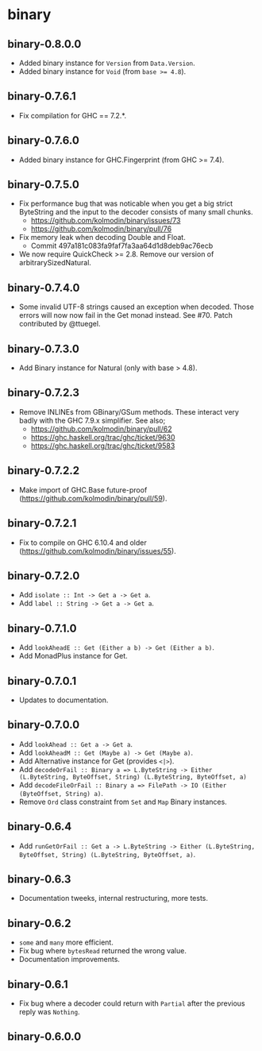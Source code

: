binary
======

binary-0.8.0.0
--------------

- Added binary instance for `Version` from `Data.Version`.
- Added binary instance for `Void` (from `base >= 4.8`).

binary-0.7.6.1
--------------

- Fix compilation for GHC == 7.2.*.

binary-0.7.6.0
--------------

- Added binary instance for GHC.Fingerprint (from GHC >= 7.4).

binary-0.7.5.0
--------------

- Fix performance bug that was noticable when you get a big strict ByteString
  and the input to the decoder consists of many small chunks.
    - https://github.com/kolmodin/binary/issues/73
    - https://github.com/kolmodin/binary/pull/76
- Fix memory leak when decoding Double and Float.
    - Commit 497a181c083fa9faf7fa3aa64d1d8deb9ac76ecb
- We now require QuickCheck >= 2.8. Remove our version of arbitrarySizedNatural.

binary-0.7.4.0
--------------

- Some invalid UTF-8 strings caused an exception when decoded. Those errors will
  now now fail in the Get monad instead. See #70.
  Patch contributed by @ttuegel.

binary-0.7.3.0
--------------

- Add Binary instance for Natural (only with base > 4.8).

binary-0.7.2.3
--------------

- Remove INLINEs from GBinary/GSum methods. These interact very badly with the
  GHC 7.9.x simplifier. See also;
     - https://github.com/kolmodin/binary/pull/62
     - https://ghc.haskell.org/trac/ghc/ticket/9630
     - https://ghc.haskell.org/trac/ghc/ticket/9583

binary-0.7.2.2
--------------

- Make import of GHC.Base future-proof (https://github.com/kolmodin/binary/pull/59).

binary-0.7.2.1
--------------

- Fix to compile on GHC 6.10.4 and older (https://github.com/kolmodin/binary/issues/55).

binary-0.7.2.0
--------------

- Add `isolate :: Int -> Get a -> Get a`.
- Add `label :: String -> Get a -> Get a`.

binary-0.7.1.0
--------------

- Add `lookAheadE :: Get (Either a b) -> Get (Either a b)`.
- Add MonadPlus instance for Get. 


binary-0.7.0.1
--------------

- Updates to documentation.

binary-0.7.0.0
--------------

- Add `lookAhead :: Get a -> Get a`.
- Add `lookAheadM :: Get (Maybe a) -> Get (Maybe a)`.
- Add Alternative instance for Get (provides `<|>`).
- Add `decodeOrFail :: Binary a => L.ByteString -> Either (L.ByteString, ByteOffset, String) (L.ByteString, ByteOffset, a)`
- Add `decodeFileOrFail :: Binary a => FilePath -> IO (Either (ByteOffset, String) a)`.
- Remove `Ord` class constraint from `Set` and `Map` Binary instances.

binary-0.6.4
------------

- Add `runGetOrFail :: Get a -> L.ByteString -> Either (L.ByteString, ByteOffset, String) (L.ByteString, ByteOffset, a)`.

binary-0.6.3
------------

- Documentation tweeks, internal restructuring, more tests.

binary-0.6.2
------------

- `some` and `many` more efficient.
- Fix bug where `bytesRead` returned the wrong value.
- Documentation improvements.

binary-0.6.1
------------

- Fix bug where a decoder could return with `Partial` after the previous reply was `Nothing`.

binary-0.6.0.0
--------------
